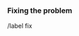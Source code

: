 ### Fixing the problem

<!-- To fix bugs, use a prefix on the `fix/fix-functional-desc` template, with a brief description of the changes. -->

/label fix
